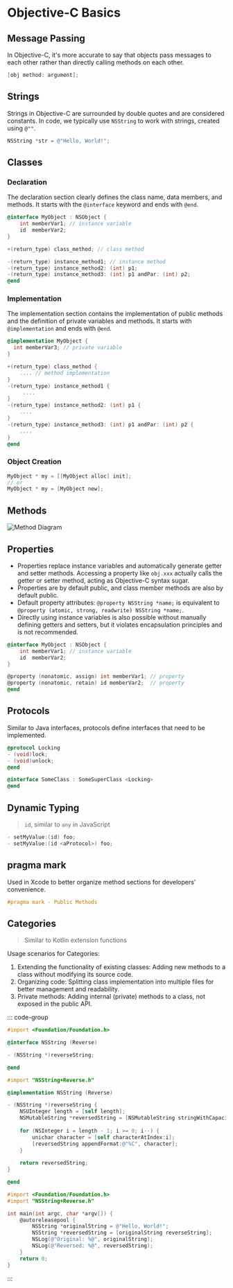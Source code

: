 <!--
 * @Author: Hong.Zhang
 * @Date: 2024-06-11 17:56:03
 * @Description: 
-->
# Objective-C Basics

## Message Passing

In Objective-C, it's more accurate to say that objects pass messages to each other rather than directly calling methods on each other.

```objective-c
[obj method: argument];
```

## Strings

Strings in Objective-C are surrounded by double quotes and are considered constants. In code, we typically use `NSString` to work with strings, created using `@""`.

```objective-c
NSString *str = @"Hello, World!";
```

## Classes

### Declaration

The declaration section clearly defines the class name, data members, and methods. It starts with the `@interface` keyword and ends with `@end`.

```objective-c
@interface MyObject : NSObject {
    int memberVar1; // instance variable
    id  memberVar2;
}

+(return_type) class_method; // class method

-(return_type) instance_method1; // instance method
-(return_type) instance_method2: (int) p1;
-(return_type) instance_method3: (int) p1 andPar: (int) p2;
@end
```

### Implementation

The implementation section contains the implementation of public methods and the definition of private variables and methods. It starts with `@implementation` and ends with `@end`.

```objective-c
@implementation MyObject {
  int memberVar3; // private variable
}

+(return_type) class_method {
    .... // method implementation
}
-(return_type) instance_method1 {
     ....
}
-(return_type) instance_method2: (int) p1 {
    ....
}
-(return_type) instance_method3: (int) p1 andPar: (int) p2 {
    ....
}
@end
```

### Object Creation

```objective-c
MyObject * my = [[MyObject alloc] init];
// or
MyObject * my = [MyObject new];
```

## Methods

![Method Diagram](https://cdn.jsdelivr.net/gh/hank619/pictureRepo@main/markdown/2674aa3bf806ce6324d0059cbbe64afe837cb970ca5f491a1eb8fb174ee8f792.png)

## Properties

- Properties replace instance variables and automatically generate getter and setter methods. Accessing a property like `obj.xxx` actually calls the getter or setter method, acting as Objective-C syntax sugar.
- Properties are by default public, and class member methods are also by default public.
- Default property attributes: `@property NSString *name;` is equivalent to `@property (atomic, strong, readwrite) NSString *name;`.
- Directly using instance variables is also possible without manually defining getters and setters, but it violates encapsulation principles and is not recommended.

```objective-c
@interface MyObject : NSObject {
    int memberVar1; // instance variable
    id  memberVar2;
}

@property (nonatomic, assign) int memberVar1; // property
@property (nonatomic, retain) id memberVar2;  // property
@end
```

## Protocols

Similar to Java interfaces, protocols define interfaces that need to be implemented.

```objective-c
@protocol Locking
- (void)lock;
- (void)unlock;
@end
```

```objective-c
@interface SomeClass : SomeSuperClass <Locking>
@end
```

## Dynamic Typing

> `id`, similar to `any` in JavaScript

```objective-c
- setMyValue:(id) foo;
- setMyValue:(id <aProtocol>) foo;
```

## pragma mark

Used in Xcode to better organize method sections for developers' convenience.

```objective-c
#pragma mark - Public Methods
```

## Categories

> Similar to Kotlin extension functions

Usage scenarios for Categories:
1. Extending the functionality of existing classes: Adding new methods to a class without modifying its source code.
2. Organizing code: Splitting class implementation into multiple files for better management and readability.
3. Private methods: Adding internal (private) methods to a class, not exposed in the public API.

::: code-group

```objective-c [NSString+Reverse.h]
#import <Foundation/Foundation.h>

@interface NSString (Reverse)

- (NSString *)reverseString;

@end
```

```objective-c [NSString+Reverse.m]
#import "NSString+Reverse.h"

@implementation NSString (Reverse)

- (NSString *)reverseString {
    NSUInteger length = [self length];
    NSMutableString *reversedString = [NSMutableString stringWithCapacity:length];
    
    for (NSInteger i = length - 1; i >= 0; i--) {
        unichar character = [self characterAtIndex:i];
        [reversedString appendFormat:@"%C", character];
    }
    
    return reversedString;
}

@end
```

```objective-c [main.m]
#import <Foundation/Foundation.h>
#import "NSString+Reverse.h"

int main(int argc, char *argv[]) {
    @autoreleasepool {
        NSString *originalString = @"Hello, World!";
        NSString *reversedString = [originalString reverseString];
        NSLog(@"Original: %@", originalString);
        NSLog(@"Reversed: %@", reversedString);
    }
    return 0;
}
```
:::